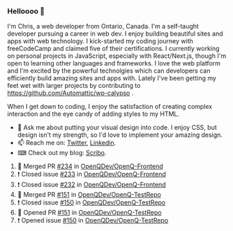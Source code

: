 ### Helloooo 👋

I'm Chris, a web developer from Ontario, Canada. I'm a self-taught developer pursuing a career in web dev. I enjoy building beautiful sites and apps with web technology.
I kick-started my coding journey with freeCodeCamp and claimed five of their certifications.  I currently working on personal projects in JavaScript, especially with React/Next.js, though I'm open to learning other languages and frameworks. I love the web platform and I'm excited by the powerful technolgies which can developers can efficiently build amazing sites and apps with. Lately I've been getting my feet wet with larger projects by contributing to https://github.com/Automattic/wp-calypso .

When I get down to coding, I enjoy the satisfaction of creating complex interaction and the eye candy of adding styles to my HTML. 

- 💬 Ask me about putting your visual design into code. I enjoy CSS, but design isn't my strength, so I'd love to implement your amazing design.
- 📫 Reach me on: [Twitter](https://twitter.com/Christo28120856), [Linkedin](https://www.linkedin.com/in/christopher-stevers-07b9a5204/).
- ⌨ Check out my blog: [Scribo](https://christopherstevers.cf).
<!--
**Christopher-Stevers/Christopher-Stevers** is a ✨ _special_ ✨ repository because its `README.md` (this file) appears on your GitHub profile.

Here are some ideas to get you started:

- 🔭 I’m currently working on ...
- 🌱 I’m currently learning ...
- 👯 I’m looking to collaborate on ...
- 🤔 I’m looking for help with ...
- 😄 Pronouns: ...
- ⚡ Fun fact: ...
-->

<!--START_SECTION:activity-->
1. 🎉 Merged PR [#234](https://github.com/OpenQDev/OpenQ-Frontend/pull/234) in [OpenQDev/OpenQ-Frontend](https://github.com/OpenQDev/OpenQ-Frontend)
2. ❗️ Closed issue [#233](https://github.com/OpenQDev/OpenQ-Frontend/issues/233) in [OpenQDev/OpenQ-Frontend](https://github.com/OpenQDev/OpenQ-Frontend)
3. ❗️ Closed issue [#232](https://github.com/OpenQDev/OpenQ-Frontend/issues/232) in [OpenQDev/OpenQ-Frontend](https://github.com/OpenQDev/OpenQ-Frontend)
4. 🎉 Merged PR [#151](https://github.com/OpenQDev/OpenQ-TestRepo/pull/151) in [OpenQDev/OpenQ-TestRepo](https://github.com/OpenQDev/OpenQ-TestRepo)
5. ❗️ Closed issue [#150](https://github.com/OpenQDev/OpenQ-TestRepo/issues/150) in [OpenQDev/OpenQ-TestRepo](https://github.com/OpenQDev/OpenQ-TestRepo)
6. 💪 Opened PR [#151](https://github.com/OpenQDev/OpenQ-TestRepo/pull/151) in [OpenQDev/OpenQ-TestRepo](https://github.com/OpenQDev/OpenQ-TestRepo)
7. ❗️ Opened issue [#150](https://github.com/OpenQDev/OpenQ-TestRepo/issues/150) in [OpenQDev/OpenQ-TestRepo](https://github.com/OpenQDev/OpenQ-TestRepo)
<!--END_SECTION:activity-->

